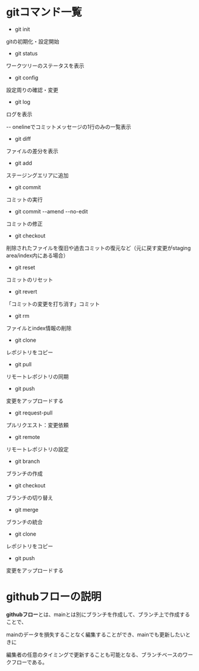 # gitコマンド一覧

- git init

gitの初期化・設定開始
- git status

ワークツリーのステータスを表示
- git config 

設定周りの確認・変更
- git log

ログを表示

-- onelineでコミットメッセージの1行のみの一覧表示
- git diff

ファイルの差分を表示
- git add

ステージングエリアに追加
- git commit 

コミットの実行
- git commit --amend --no-edit

コミットの修正
- git checkout

削除されたファイルを復旧や過去コミットの復元など（元に戻す変更がstaging area/index内にある場合）
- git reset

コミットのリセット
- git revert

「コミットの変更を打ち消す」コミット
- git rm

ファイルとindex情報の削除
- git clone

レポジトリをコピー
- git pull

リモートレポジトリの同期	
- git push

変更をアップロードする
- git request-pull

プルリクエスト：変更依頼
- git remote

リモートレポジトリの設定
- git branch

ブランチの作成
- git checkout

ブランチの切り替え
- git merge

ブランチの統合
- git clone

レポジトリをコピー
- git push

変更をアップロードする

# githubフローの説明

**githubフロー**とは、mainとは別にブランチを作成して、ブランチ上で作成することで、

mainのデータを損失することなく編集することができ、mainでも更新したいときに

編集者の任意のタイミングで更新することも可能となる、ブランチベースのワークフローである。 